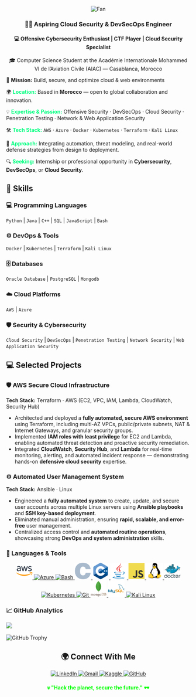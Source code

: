 <!-- ================= PROFILE & ABOUT ================= -->

<p align="center">
  <img src="https://github.com/fnky/fnky/raw/fnky/img/fan-1.gif" alt="Fan" width="150">
 
</p>

<h3 align="center">🏄‍♂️ Aspiring Cloud Security & DevSecOps Engineer</h3>
<h4 align="center">💻 Offensive Cybersecurity Enthusiast | CTF Player | Cloud Security Specialist</h4>
<p align="center">🎓 Computer Science Student at the Académie Internationale Mohammed VI de l’Aviation Civile (AIAC) — Casablanca, Morocco</p>

<p align="left">
🎯 <strong>Mission:</strong> Build, secure, and optimize cloud & web environments  
</p>

<p align="left">
🌍 <strong style="color:#00FF7F;">Location:</strong> Based in <strong>Morocco</strong> — open to global collaboration and innovation.  
</p>

<p align="left">
💡 <strong style="color:#00FF7F;">Expertise & Passion:</strong> Offensive Security · DevSecOps · Cloud Security · Penetration Testing · Network & Web Application Security  
</p>

<p align="left">
🛠️ <strong style="color:#00FF7F;">Tech Stack:</strong> <code>AWS</code> · <code>Azure</code> · <code>Docker</code> · <code>Kubernetes</code> · <code>Terraform</code> · <code>Kali Linux</code>  
</p>

<p align="left">
🚀 <strong style="color:#00FF7F;">Approach:</strong> Integrating automation, threat modeling, and real-world defense strategies from design to deployment.  
</p>

<p align="left">
🔍 <strong style="color:#00FF7F;">Seeking:</strong> Internship or professional opportunity in <strong>Cybersecurity</strong>, <strong>DevSecOps</strong>, or <strong>Cloud Security</strong>.  
</p>





## 🧩 Skills

### 💻 Programming Languages
`Python` | `Java` | `C++` | `SQL` | `JavaScript` | `Bash`

### ⚙️ DevOps & Tools
`Docker` | `Kubernetes` | `Terraform` | `Kali Linux`

### 🗄️ Databases
`Oracle Database` | `PostgreSQL` | `Mongodb`

### ☁️ Cloud Platforms
`AWS` | `Azure` 

### 🛡️ Security & Cybersecurity
`Cloud Security` | `DevSecOps` | `Penetration Testing` | `Network Security` | `Web Application Security`

## 💻 Selected Projects

### 🛡️ **AWS Secure Cloud Infrastructure**  
**Tech Stack:** Terraform · AWS (EC2, VPC, IAM, Lambda, CloudWatch, Security Hub)  
- Architected and deployed a **fully automated, secure AWS environment** using Terraform, including multi-AZ VPCs, public/private subnets, NAT & Internet Gateways, and granular security groups.  
- Implemented **IAM roles with least privilege** for EC2 and Lambda, enabling automated threat detection and proactive security remediation.  
- Integrated **CloudWatch**, **Security Hub**, and **Lambda** for real-time monitoring, alerting, and automated incident response — demonstrating hands-on **defensive cloud security** expertise.  
### ⚙️ **Automated User Management System**  
**Tech Stack:** Ansible · Linux  
- Engineered a **fully automated system** to create, update, and secure user accounts across multiple Linux servers using **Ansible playbooks** and **SSH key-based deployment**.  
- Eliminated manual administration, ensuring **rapid, scalable, and error-free** user management.  
- Centralized access control and **automated routine operations**, showcasing strong **DevOps and system administration** skills.  


<!-- ================= LANGUAGES & TOOLS ================= -->
<h3 align="left">🧰 Languages & Tools</h3>

<p align="center">
  <a href="https://aws.amazon.com" target="_blank" rel="noreferrer">
    <img src="https://raw.githubusercontent.com/devicons/devicon/master/icons/amazonwebservices/amazonwebservices-original-wordmark.svg" alt="AWS" width="45" height="45"/>
  </a>
  <a href="https://azure.microsoft.com" target="_blank" rel="noreferrer">
    <img src="https://www.vectorlogo.zone/logos/microsoft_azure/microsoft_azure-icon.svg" alt="Azure" width="45" height="45"/>
  </a>
  <a href="https://www.gnu.org/software/bash/" target="_blank" rel="noreferrer">
    <img src="https://www.vectorlogo.zone/logos/gnu_bash/gnu_bash-icon.svg" alt="Bash" width="45" height="45"/>
  </a>
  <a href="https://www.cprogramming.com/" target="_blank" rel="noreferrer">
    <img src="https://raw.githubusercontent.com/devicons/devicon/master/icons/c/c-original.svg" alt="C" width="45" height="45"/>
  </a>
  <a href="https://www.w3schools.com/cpp/" target="_blank" rel="noreferrer">
    <img src="https://raw.githubusercontent.com/devicons/devicon/master/icons/cplusplus/cplusplus-original.svg" alt="C++" width="45" height="45"/>
  </a>
  <a href="https://www.java.com" target="_blank" rel="noreferrer">
    <img src="https://raw.githubusercontent.com/devicons/devicon/master/icons/java/java-original.svg" alt="Java" width="45" height="45"/>
  </a>
  <a href="https://developer.mozilla.org/en-US/docs/Web/JavaScript" target="_blank" rel="noreferrer">
    <img src="https://raw.githubusercontent.com/devicons/devicon/master/icons/javascript/javascript-original.svg" alt="JavaScript" width="45" height="45"/>
  </a>
  <a href="https://www.linux.org/" target="_blank" rel="noreferrer">
    <img src="https://raw.githubusercontent.com/devicons/devicon/master/icons/linux/linux-original.svg" alt="Linux" width="45" height="45"/>
  </a>
  <a href="https://www.docker.com/" target="_blank" rel="noreferrer">
    <img src="https://raw.githubusercontent.com/devicons/devicon/master/icons/docker/docker-original-wordmark.svg" alt="Docker" width="45" height="45"/>
  </a>
  <a href="https://kubernetes.io" target="_blank" rel="noreferrer">
    <img src="https://www.vectorlogo.zone/logos/kubernetes/kubernetes-icon.svg" alt="Kubernetes" width="45" height="45"/>
  </a>
  <a href="https://git-scm.com/" target="_blank" rel="noreferrer">
    <img src="https://www.vectorlogo.zone/logos/git-scm/git-scm-icon.svg" alt="Git" width="45" height="45"/>
  </a>
  <a href="https://www.mongodb.com/" target="_blank" rel="noreferrer">
    <img src="https://raw.githubusercontent.com/devicons/devicon/master/icons/mongodb/mongodb-original-wordmark.svg" alt="MongoDB" width="45" height="45"/>
  </a>
  <a href="https://www.mysql.com/" target="_blank" rel="noreferrer">
    <img src="https://raw.githubusercontent.com/devicons/devicon/master/icons/mysql/mysql-original-wordmark.svg" alt="MySQL" width="45" height="45"/>
  </a>
  <a href="https://www.kali.org/" target="_blank" rel="noreferrer">
    <img src="https://upload.wikimedia.org/wikipedia/commons/2/2b/Kali-dragon-icon.svg" alt="Kali Linux" width="45" height="45"/>
  </a>
</p>


<h3><strong>📈 GitHub Analytics</strong></h3>

<picture>
  <source
    srcset="https://github-readme-stats.vercel.app/api?username=mtaha-sec&show_icons=true&bg_color=000000&title_color=00FF00&text_color=00FF00&icon_color=00FF00&border_color=00FF00"
    media="(prefers-color-scheme: dark)"
  />
  <source
    srcset="https://github-readme-stats.vercel.app/api?username=mtaha-sec&show_icons=true&bg_color=000000&title_color=00FF00&text_color=00FF00&icon_color=00FF00&border_color=00FF00"
    media="(prefers-color-scheme: light), (prefers-color-scheme: no-preference)"
  />
  <img src="https://github-readme-stats.vercel.app/api?username=mtaha-sec&show_icons=true&bg_color=000000&title_color=00FF00&text_color=00FF00&icon_color=00FF00&border_color=00FF00" />
</picture>



![GitHub Trophy](https://github-profile-trophy.vercel.app/?username=mtaha-sec&theme=matrix&column=4&row=2)
<h2 align="center">🌍 Connect With Me</h2>

<p align="center">
  <a href="https://linkedin.com/in/taha-a-4101b5349" target="_blank">
    <img src="https://img.shields.io/badge/LinkedIn-0077B5?style=for-the-badge&logo=linkedin&logoColor=white" alt="LinkedIn"/>
  </a>
  <a href="mailto:tahaaboumehdihassani@gmail.com" target="_blank">
    <img src="https://img.shields.io/badge/Gmail-D14836?style=for-the-badge&logo=gmail&logoColor=white" alt="Gmail"/>
  </a>
  <a href="https://www.kaggle.com/mohamedtahaaboumehdihassani" target="_blank">
    <img src="https://img.shields.io/badge/Kaggle-20BEFF?style=for-the-badge&logo=kaggle&logoColor=white" alt="Kaggle"/>
  </a>
  <a href="https://github.com/mtaha-sec" target="_blank">
    <img src="https://img.shields.io/badge/GitHub-181717?style=for-the-badge&logo=github&logoColor=white" alt="GitHub"/>
  </a>
</p>

<h4 align="center"><span style="color:#00FF00;">💀 "Hack the planet, secure the future." 🕶️</span></h4>







